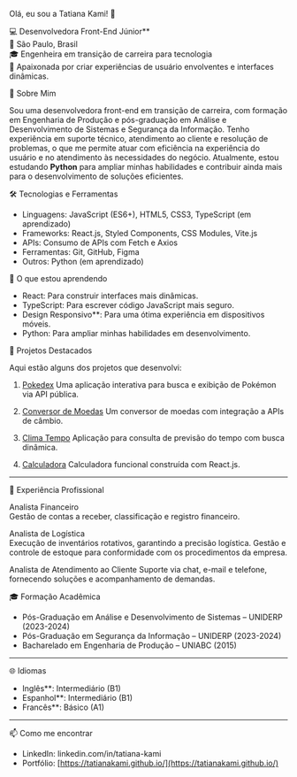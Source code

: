  Olá, eu sou a Tatiana Kami! 👋

💻 Desenvolvedora Front-End Júnior**  
📍 São Paulo, Brasil  
🎓 Engenheira em transição de carreira para tecnologia  
🌱 Apaixonada por criar experiências de usuário envolventes e interfaces dinâmicas.

🚀 Sobre Mim

Sou uma desenvolvedora front-end em transição de carreira, com formação em Engenharia de Produção e pós-graduação em Análise e Desenvolvimento de Sistemas e Segurança da Informação. Tenho experiência em suporte técnico, atendimento ao cliente e resolução de problemas, o que me permite atuar com eficiência na experiência do usuário e no atendimento às necessidades do negócio. Atualmente, estou estudando **Python** para ampliar minhas habilidades e contribuir ainda mais para o desenvolvimento de soluções eficientes.

 🛠️ Tecnologias e Ferramentas

- Linguagens: JavaScript (ES6+), HTML5, CSS3, TypeScript (em aprendizado)
- Frameworks: React.js, Styled Components, CSS Modules, Vite.js
- APIs: Consumo de APIs com Fetch e Axios
- Ferramentas: Git, GitHub, Figma
- Outros: Python (em aprendizado)

🌱 O que estou aprendendo

- React: Para construir interfaces mais dinâmicas.
- TypeScript: Para escrever código JavaScript mais seguro.
- Design Responsivo**: Para uma ótima experiência em dispositivos móveis.
- Python: Para ampliar minhas habilidades em desenvolvimento.

📂 Projetos Destacados

Aqui estão alguns dos projetos que desenvolvi:

 1. [Pokedex](https://github.com/Tatianakami/pokedex)
Uma aplicação interativa para busca e exibição de Pokémon via API pública.

 2. [Conversor de Moedas](https://github.com/Tatianakami/conversor-moedas)
Um conversor de moedas com integração a APIs de câmbio.

3. [Clima Tempo](https://github.com/Tatianakami/clima-tempo)
Aplicação para consulta de previsão do tempo com busca dinâmica.

 4. [Calculadora](https://github.com/Tatianakami/calculadora)
Calculadora funcional construída com React.js.

---

 💼 Experiência Profissional
 
Analista Financeiro  
Gestão de contas a receber, classificação e registro financeiro.

Analista de Logística  
Execução de inventários rotativos, garantindo a precisão logística.
Gestão e controle de estoque para conformidade com os procedimentos da empresa.
 
Analista de Atendimento ao Cliente 
Suporte via chat, e-mail e telefone, fornecendo soluções e acompanhamento de demandas.

🎓 Formação Acadêmica

- Pós-Graduação em Análise e Desenvolvimento de Sistemas – UNIDERP (2023-2024)
- Pós-Graduação em Segurança da Informação – UNIDERP (2023-2024)
- Bacharelado em Engenharia de Produção – UNIABC (2015)

---

 🌐 Idiomas

- Inglês**: Intermediário (B1)
- Espanhol**: Intermediário (B1)
- Francês**: Básico (A1)

---

📫 Como me encontrar

- LinkedIn: linkedin.com/in/tatiana-kami
- Portfólio: [https://tatianakami.github.io/](https://tatianakami.github.io/)




